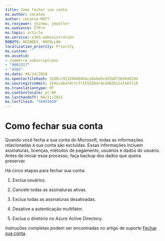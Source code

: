 ```yaml
---
title: Como fechar sua conta
ms.author: cmcatee
author: cmcatee-MSFT
ms.reviewer: jkinma, jmueller
ms.audience: ITPro
ms.topic: article
ms.service: o365-administration
ROBOTS: NOINDEX, NOFOLLOW
localization_priority: Priority
ms.custom: ''
ms.assetid:
- commerce_subscriptions
- "9002317"
- "4502"
ms.date: 09/14/2020
ms.openlocfilehash: 32d8cc921204d040ace8a6edcdd1b072b564829d
ms.sourcegitcommit: 1b4ecaba74cfcff155528dc9e1002011afe0f110
ms.translationtype: HT
ms.contentlocale: pt-BR
ms.lasthandoff: 08/21/2021
ms.locfileid: "58451010"
---
```

# <a name="how-to-close-your-account"></a>Como fechar sua conta

Quando você fecha a sua conta do Microsoft, todas as informações relacionadas à sua conta são excluídas. Essas informações incluem assinaturas, licenças, métodos de pagamento, usuários e dados do usuário. Antes de iniciar esse processo, faça backup dos dados que queira preservar.

Há cinco etapas para fechar sua conta:

1. Exclua usuários.

2. Cancele todas as assinaturas ativas.

3. Exclua todas as assinaturas desativadas.

4. Desative a autenticação multifator.

5. Exclua o diretório no Azure Active Directory.

Instruções completas podem ser encontradas no artigo de suporte [Fechar sua conta](https://docs.microsoft.com/microsoft-365/commerce/close-your-account).
